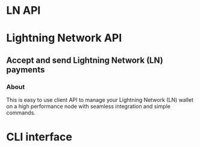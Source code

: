 # LN API
# Lightning Network API
## Accept and send Lightning Network (LN) payments

### About

This is easy to use client API to manage your Lightning Network (LN) wallet on a high performance node with seamless integration and simple commands.

# CLI interface
